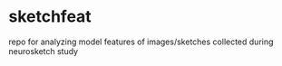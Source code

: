 # sketchfeat
repo for analyzing model features of images/sketches collected during neurosketch study 
